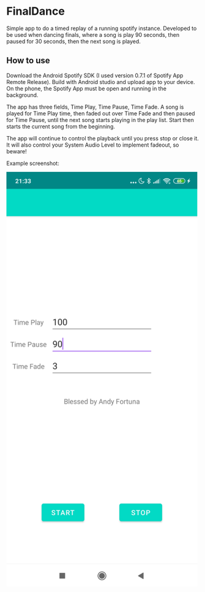 # FinalDance

Simple app to do a timed replay of a running spotify instance. Developed to be used when dancing finals, where a song is play 90 seconds, then paused for 30 seconds, then the next song is played.

## How to use
Download the Android Spotify SDK (I used version 0.7.1 of Spotify App Remote Release). Build with Android studio
and upload app to your device. On the phone, the Spotify App must be open and running in the background. 

The app has three fields, Time Play, Time Pause, Time Fade. A song is played for Time Play time, then faded out over Time Fade and then paused for Time Pause, until the next song starts playing in the play list. Start then starts the current song from the beginning.

The app will continue to control the playback until you press stop or close it. It will also control your System Audio Level to implement fadeout, so beware!

Example screenshot:

<img src="./screenshot-app.jpg" width=499></img>

